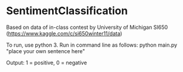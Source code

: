 # SentimentClassification
Based on data of in-class contest by University of Michigan SI650 (https://www.kaggle.com/c/si650winter11/data)

To run, use python 3.
Run in command line as follows:
python main.py "place your own sentence here"

Output: 1 = positive, 0 = negative

